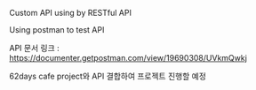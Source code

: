 Custom API using by RESTful API

Using postman to test API

API 문서 링크
: https://documenter.getpostman.com/view/19690308/UVkmQwkj


62days cafe project와 API 결합하여 프로젝트 진행할 예정

